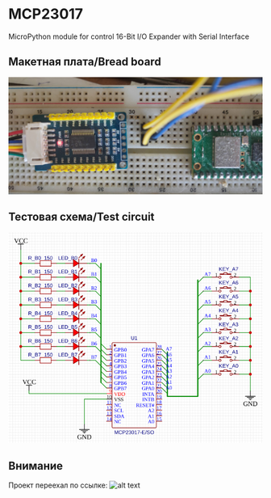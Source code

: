 # MCP23017
MicroPython module for control 16-Bit I/O Expander with Serial Interface

## Макетная плата/Bread board
![alt text](https://github.com/octaprog7/mcp23017/blob/master/board.jpg)

## Тестовая схема/Test circuit
![alt text](https://github.com/octaprog7/mcp23017/blob/master/test_schematic.png)

## Внимание
Проект переехал по ссылке: ![alt text](https://github.com/octaprog7/libIOExpander)